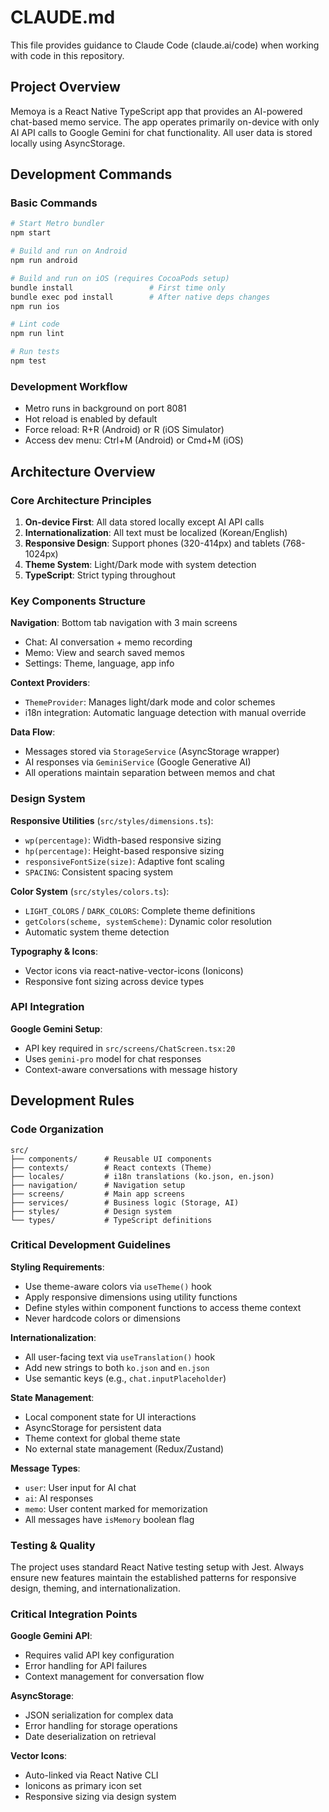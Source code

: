 # CLAUDE.md

This file provides guidance to Claude Code (claude.ai/code) when working with code in this repository.

## Project Overview

Memoya is a React Native TypeScript app that provides an AI-powered chat-based memo service. The app operates primarily on-device with only AI API calls to Google Gemini for chat functionality. All user data is stored locally using AsyncStorage.

## Development Commands

### Basic Commands
```bash
# Start Metro bundler
npm start

# Build and run on Android
npm run android

# Build and run on iOS (requires CocoaPods setup)
bundle install                 # First time only
bundle exec pod install        # After native deps changes
npm run ios

# Lint code
npm run lint

# Run tests
npm test
```

### Development Workflow
- Metro runs in background on port 8081
- Hot reload is enabled by default
- Force reload: R+R (Android) or R (iOS Simulator)
- Access dev menu: Ctrl+M (Android) or Cmd+M (iOS)

## Architecture Overview

### Core Architecture Principles
1. **On-device First**: All data stored locally except AI API calls
2. **Internationalization**: All text must be localized (Korean/English)
3. **Responsive Design**: Support phones (320-414px) and tablets (768-1024px)
4. **Theme System**: Light/Dark mode with system detection
5. **TypeScript**: Strict typing throughout

### Key Components Structure

**Navigation**: Bottom tab navigation with 3 main screens
- Chat: AI conversation + memo recording
- Memo: View and search saved memos
- Settings: Theme, language, app info

**Context Providers**:
- `ThemeProvider`: Manages light/dark mode and color schemes
- i18n integration: Automatic language detection with manual override

**Data Flow**:
- Messages stored via `StorageService` (AsyncStorage wrapper)
- AI responses via `GeminiService` (Google Generative AI)
- All operations maintain separation between memos and chat

### Design System

**Responsive Utilities** (`src/styles/dimensions.ts`):
- `wp(percentage)`: Width-based responsive sizing
- `hp(percentage)`: Height-based responsive sizing
- `responsiveFontSize(size)`: Adaptive font scaling
- `SPACING`: Consistent spacing system

**Color System** (`src/styles/colors.ts`):
- `LIGHT_COLORS` / `DARK_COLORS`: Complete theme definitions
- `getColors(scheme, systemScheme)`: Dynamic color resolution
- Automatic system theme detection

**Typography & Icons**:
- Vector icons via react-native-vector-icons (Ionicons)
- Responsive font sizing across device types

### API Integration

**Google Gemini Setup**:
- API key required in `src/screens/ChatScreen.tsx:20`
- Uses `gemini-pro` model for chat responses
- Context-aware conversations with message history

## Development Rules

### Code Organization
```
src/
├── components/      # Reusable UI components
├── contexts/        # React contexts (Theme)
├── locales/         # i18n translations (ko.json, en.json)
├── navigation/      # Navigation setup
├── screens/         # Main app screens
├── services/        # Business logic (Storage, AI)
├── styles/          # Design system
└── types/           # TypeScript definitions
```

### Critical Development Guidelines

**Styling Requirements**:
- Use theme-aware colors via `useTheme()` hook
- Apply responsive dimensions using utility functions
- Define styles within component functions to access theme context
- Never hardcode colors or dimensions

**Internationalization**:
- All user-facing text via `useTranslation()` hook
- Add new strings to both `ko.json` and `en.json`
- Use semantic keys (e.g., `chat.inputPlaceholder`)

**State Management**:
- Local component state for UI interactions
- AsyncStorage for persistent data
- Theme context for global theme state
- No external state management (Redux/Zustand)

**Message Types**:
- `user`: User input for AI chat
- `ai`: AI responses
- `memo`: User content marked for memorization
- All messages have `isMemory` boolean flag

### Testing & Quality

The project uses standard React Native testing setup with Jest. Always ensure new features maintain the established patterns for responsive design, theming, and internationalization.

### Critical Integration Points

**Google Gemini API**:
- Requires valid API key configuration
- Error handling for API failures
- Context management for conversation flow

**AsyncStorage**:
- JSON serialization for complex data
- Error handling for storage operations  
- Date deserialization on retrieval

**Vector Icons**:
- Auto-linked via React Native CLI
- Ionicons as primary icon set
- Responsive sizing via design system